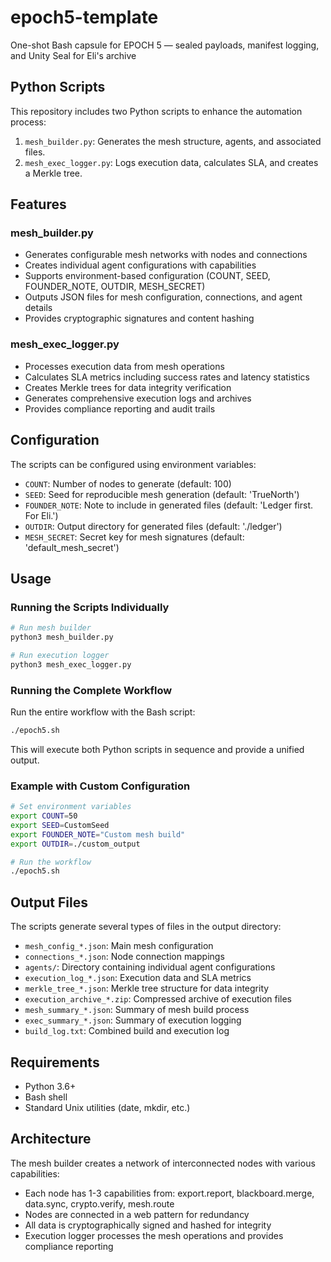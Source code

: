 # epoch5-template
One-shot Bash capsule for EPOCH 5 — sealed payloads, manifest logging, and Unity Seal for Eli's archive

## Python Scripts
This repository includes two Python scripts to enhance the automation process:

1. `mesh_builder.py`: Generates the mesh structure, agents, and associated files.
2. `mesh_exec_logger.py`: Logs execution data, calculates SLA, and creates a Merkle tree.

## Features

### mesh_builder.py
- Generates configurable mesh networks with nodes and connections
- Creates individual agent configurations with capabilities
- Supports environment-based configuration (COUNT, SEED, FOUNDER_NOTE, OUTDIR, MESH_SECRET)
- Outputs JSON files for mesh configuration, connections, and agent details
- Provides cryptographic signatures and content hashing

### mesh_exec_logger.py  
- Processes execution data from mesh operations
- Calculates SLA metrics including success rates and latency statistics
- Creates Merkle trees for data integrity verification
- Generates comprehensive execution logs and archives
- Provides compliance reporting and audit trails

## Configuration

The scripts can be configured using environment variables:

- `COUNT`: Number of nodes to generate (default: 100)
- `SEED`: Seed for reproducible mesh generation (default: 'TrueNorth')
- `FOUNDER_NOTE`: Note to include in generated files (default: 'Ledger first. For Eli.')
- `OUTDIR`: Output directory for generated files (default: './ledger')
- `MESH_SECRET`: Secret key for mesh signatures (default: 'default_mesh_secret')

## Usage

### Running the Scripts Individually

```bash
# Run mesh builder
python3 mesh_builder.py

# Run execution logger
python3 mesh_exec_logger.py
```

### Running the Complete Workflow

Run the entire workflow with the Bash script:

```bash
./epoch5.sh
```

This will execute both Python scripts in sequence and provide a unified output.

### Example with Custom Configuration

```bash
# Set environment variables
export COUNT=50
export SEED=CustomSeed
export FOUNDER_NOTE="Custom mesh build"
export OUTDIR=./custom_output

# Run the workflow
./epoch5.sh
```

## Output Files

The scripts generate several types of files in the output directory:

- `mesh_config_*.json`: Main mesh configuration
- `connections_*.json`: Node connection mappings  
- `agents/`: Directory containing individual agent configurations
- `execution_log_*.json`: Execution data and SLA metrics
- `merkle_tree_*.json`: Merkle tree structure for data integrity
- `execution_archive_*.zip`: Compressed archive of execution files
- `mesh_summary_*.json`: Summary of mesh build process
- `exec_summary_*.json`: Summary of execution logging
- `build_log.txt`: Combined build and execution log

## Requirements

- Python 3.6+
- Bash shell
- Standard Unix utilities (date, mkdir, etc.)

## Architecture

The mesh builder creates a network of interconnected nodes with various capabilities:
- Each node has 1-3 capabilities from: export.report, blackboard.merge, data.sync, crypto.verify, mesh.route
- Nodes are connected in a web pattern for redundancy
- All data is cryptographically signed and hashed for integrity
- Execution logger processes the mesh operations and provides compliance reporting